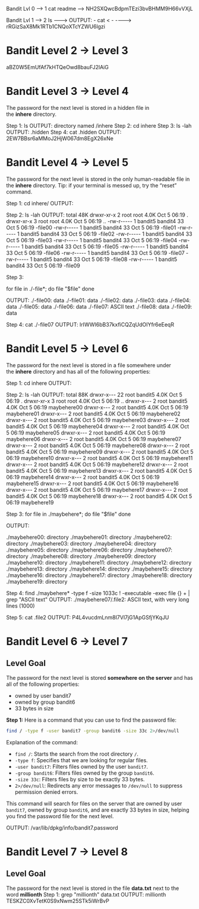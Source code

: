 Bandit Lvl 0 --> 1
cat readme -->  NH2SXQwcBdpmTEzi3bvBHMM9H66vVXjL

Bandit Lvl 1 --> 2
ls ---> OUTPUT:  -
cat < -       ---->  rRGizSaX8Mk1RTb1CNQoXTcYZWU6lgzi


# Bandit Level 2 → Level 3

aBZ0W5EmUfAf7kHTQeOwd8bauFJ2lAiG


# Bandit Level 3 → Level 4

The password for the next level is stored in a hidden file in the **inhere** directory.

Step 1: ls
OUTPUT: directory named /inhere
Step 2: cd inhere
Step 3: ls -lah 
OUTPUT: .hidden
Step 4: cat .hidden
OUTPUT: 2EW7BBsr6aMMoJ2HjW067dm8EgX26xNe

# Bandit Level 4 → Level 5

The password for the next level is stored in the only human-readable file in the **inhere** directory. Tip: if your terminal is messed up, try the “reset” command.

Step 1: cd inhere/
OUTPUT:

Step 2: ls -lah
OUTPUT: 
total 48K
drwxr-xr-x 2 root    root    4.0K Oct  5 06:19 .
drwxr-xr-x 3 root    root    4.0K Oct  5 06:19 ..
-rw-r----- 1 bandit5 bandit4   33 Oct  5 06:19 -file00
-rw-r----- 1 bandit5 bandit4   33 Oct  5 06:19 -file01
-rw-r----- 1 bandit5 bandit4   33 Oct  5 06:19 -file02
-rw-r----- 1 bandit5 bandit4   33 Oct  5 06:19 -file03
-rw-r----- 1 bandit5 bandit4   33 Oct  5 06:19 -file04
-rw-r----- 1 bandit5 bandit4   33 Oct  5 06:19 -file05
-rw-r----- 1 bandit5 bandit4   33 Oct  5 06:19 -file06
-rw-r----- 1 bandit5 bandit4   33 Oct  5 06:19 -file07
-rw-r----- 1 bandit5 bandit4   33 Oct  5 06:19 -file08
-rw-r----- 1 bandit5 bandit4   33 Oct  5 06:19 -file09

Step 3: 

for file in ./-file*; do
    file "$file"
done

OUTPUT:
./-file00: data
./-file01: data
./-file02: data
./-file03: data
./-file04: data
./-file05: data
./-file06: data
./-file07: ASCII text
./-file08: data
./-file09: data

Step 4: cat ./-file07
OUTPUT: lrIWWI6bB37kxfiCQZqUdOIYfr6eEeqR


# Bandit Level 5 → Level 6

The password for the next level is stored in a file somewhere under the **inhere** directory and has all of the following properties:

Step 1:  cd inhere
OUTPUT:

Step 2: ls -lah
OUTPUT: 
total 88K
drwxr-x--- 22 root bandit5 4.0K Oct  5 06:19 .
drwxr-xr-x  3 root root    4.0K Oct  5 06:19 ..
drwxr-x---  2 root bandit5 4.0K Oct  5 06:19 maybehere00
drwxr-x---  2 root bandit5 4.0K Oct  5 06:19 maybehere01
drwxr-x---  2 root bandit5 4.0K Oct  5 06:19 maybehere02
drwxr-x---  2 root bandit5 4.0K Oct  5 06:19 maybehere03
drwxr-x---  2 root bandit5 4.0K Oct  5 06:19 maybehere04
drwxr-x---  2 root bandit5 4.0K Oct  5 06:19 maybehere05
drwxr-x---  2 root bandit5 4.0K Oct  5 06:19 maybehere06
drwxr-x---  2 root bandit5 4.0K Oct  5 06:19 maybehere07
drwxr-x---  2 root bandit5 4.0K Oct  5 06:19 maybehere08
drwxr-x---  2 root bandit5 4.0K Oct  5 06:19 maybehere09
drwxr-x---  2 root bandit5 4.0K Oct  5 06:19 maybehere10
drwxr-x---  2 root bandit5 4.0K Oct  5 06:19 maybehere11
drwxr-x---  2 root bandit5 4.0K Oct  5 06:19 maybehere12
drwxr-x---  2 root bandit5 4.0K Oct  5 06:19 maybehere13
drwxr-x---  2 root bandit5 4.0K Oct  5 06:19 maybehere14
drwxr-x---  2 root bandit5 4.0K Oct  5 06:19 maybehere15
drwxr-x---  2 root bandit5 4.0K Oct  5 06:19 maybehere16
drwxr-x---  2 root bandit5 4.0K Oct  5 06:19 maybehere17
drwxr-x---  2 root bandit5 4.0K Oct  5 06:19 maybehere18
drwxr-x---  2 root bandit5 4.0K Oct  5 06:19 maybehere19

Step 3: 
for file in ./maybehere*; do
    file "$file"
done

OUTPUT: 

./maybehere00: directory
./maybehere01: directory
./maybehere02: directory
./maybehere03: directory
./maybehere04: directory
./maybehere05: directory
./maybehere06: directory
./maybehere07: directory
./maybehere08: directory
./maybehere09: directory
./maybehere10: directory
./maybehere11: directory
./maybehere12: directory
./maybehere13: directory
./maybehere14: directory
./maybehere15: directory
./maybehere16: directory
./maybehere17: directory
./maybehere18: directory
./maybehere19: directory

Step 4: 
find ./maybehere* -type f -size 1033c ! -executable -exec file {} + | grep "ASCII text"
OUTPUT: ./maybehere07/.file2: ASCII text, with very long lines (1000)

Step 5: cat .file2
OUTPUT: P4L4vucdmLnm8I7Vl7jG1ApGSfjYKqJU

# Bandit Level 6 → Level 7

## Level Goal

The password for the next level is stored **somewhere on the server** and has all of the following properties:

- owned by user bandit7
- owned by group bandit6
- 33 bytes in size

**Step 1:**
Here is a command that you can use to find the password file:

```bash
find / -type f -user bandit7 -group bandit6 -size 33c 2>/dev/null
```

Explanation of the command:
- `find /`: Starts the search from the root directory `/`.
- `-type f`: Specifies that we are looking for regular files.
- `-user bandit7`: Filters files owned by the user `bandit7`.
- `-group bandit6`: Filters files owned by the group `bandit6`.
- `-size 33c`: Filters files by size to be exactly 33 bytes.
- `2>/dev/null`: Redirects any error messages to `/dev/null` to suppress permission denied errors.

This command will search for files on the server that are owned by user `bandit7`, owned by group `bandit6`, and are exactly 33 bytes in size, helping you find the password file for the next level.

OUTPUT: /var/lib/dpkg/info/bandit7.password

# Bandit Level 7 → Level 8

## Level Goal

The password for the next level is stored in the file **data.txt** next to the word **millionth**
Step 1: grep "millionth" data.txt
OUTPUT: millionth	TESKZC0XvTetK0S9xNwm25STk5iWrBvP




